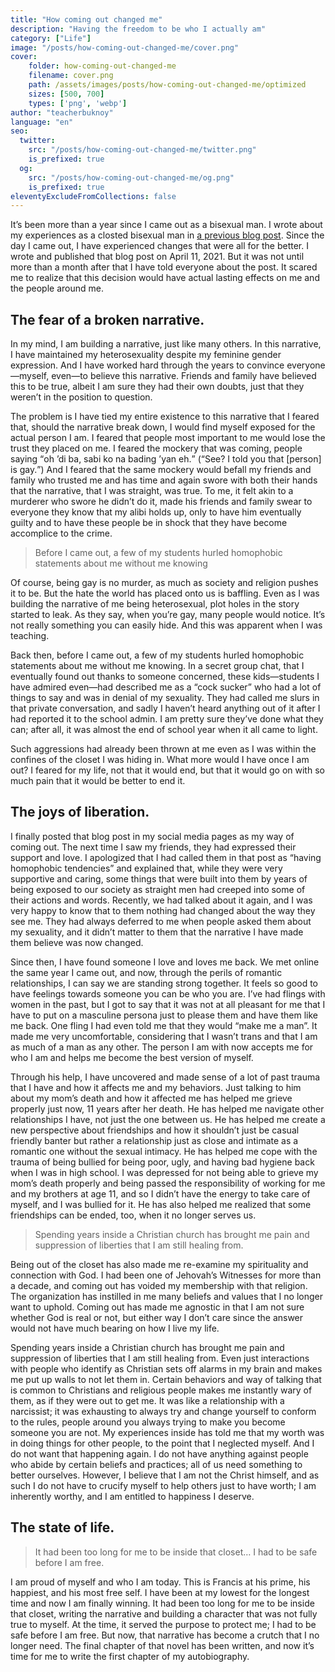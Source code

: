 ```yaml
---
title: "How coming out changed me"
description: "Having the freedom to be who I actually am"
category: ["Life"]
image: "/posts/how-coming-out-changed-me/cover.png"
cover: 
    folder: how-coming-out-changed-me
    filename: cover.png
    path: /assets/images/posts/how-coming-out-changed-me/optimized
    sizes: [500, 700]
    types: ['png', 'webp']
author: "teacherbuknoy"
language: "en"
seo:
  twitter:
    src: "/posts/how-coming-out-changed-me/twitter.png"
    is_prefixed: true
  og:
    src: "/posts/how-coming-out-changed-me/og.png"
    is_prefixed: true
eleventyExcludeFromCollections: false
---
```


It’s been more than a year since I came out as a bisexual man. I wrote about my experiences as a closted bisexual man in [a previous blog post](/writing/coming-out/). Since the day I came out, I have experienced changes that were all for the better. I wrote and published that blog post on April 11, 2021. But it was not until more than a month after that I have told everyone about the post. It scared me to realize that this decision would have actual lasting effects on me and the people around me.

## The fear of a broken narrative.
In my mind, I am building a narrative, just like many others. In this narrative, I have maintained my heterosexuality despite my feminine gender expression. And I have worked hard through the years to convince everyone—myself, even—to believe this narrative. Friends and family have believed this to be true, albeit I am sure they had their own doubts, just that they weren’t in the position to question.

The problem is I have tied my entire existence to this narrative that I feared that, should the narrative break down, I would find myself exposed for the actual person I am. I feared that people most important to me would lose the trust they placed on me. I feared the mockery that was coming, people saying <q lang="tl">oh ’di ba, sabi ko na bading ’yan eh.</q> (<q>See? I told you that [person] is gay.</q>) And I feared that the same mockery would befall my friends and family who trusted me and has time and again swore with both their hands that the narrative, that I was straight, was true. To me, it felt akin to a murderer who swore he didn’t do it, made his friends and family swear to everyone they know that my alibi holds up, only to have him eventually guilty and to have these people be in shock that they have become accomplice to the crime.

<div>
<blockquote class="right quotation">
    <p>Before I came out, a few of my students hurled homophobic statements about me without me knowing</p>
</blockquote>

Of course, being gay is no murder, as much as society and religion pushes it to be. But the hate the world has placed onto us is baffling. Even as I was building the narrative of me being heterosexual, plot holes in the story started to leak. As they say, when you’re gay, many people would notice. It’s not really something you can easily hide. And this was apparent when I was teaching.
</div>

Back then, before I came out, a few of my students hurled homophobic statements about me without me knowing. In a secret group chat, that I eventually found out thanks to someone concerned, these kids—students I have admired even—had described me as a “cock sucker” who had a lot of things to say and was in denial of my sexuality. They had called me slurs in that private conversation, and sadly I haven’t heard anything out of it after I had reported it to the school admin. I am pretty sure they’ve done what they can; after all, it was almost the end of school year when it all came to light.

Such aggressions had already been thrown at me even as I was within the confines of the closet I was hiding in. What more would I have once I am out? I feared for my life, not that it would end, but that it would go on with so much pain that it would be better to end it.

## The joys of liberation.

I finally posted that blog post in my social media pages as my way of coming out. The next time I saw my friends, they had expressed their support and love. I apologized that I had called them in that post as “having homophobic tendencies” and explained that, while they were very supportive and caring, some things that were built into them by years of being exposed to our society as straight men had creeped into some of their actions and words. Recently, we had talked about it again, and I was very happy to know that to them nothing had changed about the way they see me. They had always deferred to me when people asked them about my sexuality, and it didn’t matter to them that the narrative I have made them believe was now changed.

Since then, I have found someone I love and loves me back. We met online the same year I came out, and now, through the perils of romantic relationships, I can say we are standing strong together. It feels so good to have feelings towards someone you can be who you are. I’ve had flings with women in the past, but I got to say that it was not at all pleasant for me that I have to put on a masculine persona just to please them and have them like me back. One fling I had even told me that they would “make me a man”. It made me very uncomfortable, considering that I wasn’t trans and that I am as much of a man as any other. The person I am with now accepts me for who I am and helps me become the best version of myself.

Through his help, I have uncovered and made sense of a lot of past trauma that I have and how it affects me and my behaviors. Just talking to him about my mom’s death and how it affected me has helped me grieve properly just now, 11 years after her death. He has helped me navigate other relationships I have, not just the one between us. He has helped me create a new perspective about friendships and how it shouldn’t just be casual friendly banter but rather a relationship just as close and intimate as a romantic one without the sexual intimacy. He has helped me cope with the trauma of being bullied for being poor, ugly, and having bad hygiene back when I was in high school. I was depressed for not being able to grieve my mom’s death properly and being passed the responsibility of working for me and my brothers at age 11, and so I didn’t have the energy to take care of myself, and I was bullied for it. He has also helped me realized that some friendships can be ended, too, when it no longer serves us.

<div>
<blockquote class="left quotation">
    <p>Spending years inside a Christian church has brought me pain and suppression of liberties that I am still healing from.</p>
</blockquote>
Being out of the closet has also made me re-examine my spirituality and connection with God. I had been one of Jehovah’s Witnesses for more than a decade, and coming out has voided my membership with that religion. The organization has instilled in me many beliefs and values that I no longer want to uphold. Coming out has made me agnostic in that I am not sure whether God is real or not, but either way I don’t care since the answer would not have much bearing on how I live my life. 

Spending years inside a Christian church has brought me pain and suppression of liberties that I am still healing from. Even just interactions with people who identify as Christian sets off alarms in my brain and makes me put up walls to not let them in. Certain behaviors and way of talking that is common to Christians and religious people makes me instantly wary of them, as if they were out to get me. It was like a relationship with a narcissist; it was exhausting to always try and change yourself to conform to the rules, people around you always trying to make you become someone you are not. My experiences inside has told me that my worth was in doing things for other people, to the point that I neglected myself. And I do not want that happening again. I do not have anything against people who abide by certain beliefs and practices; all of us need something to better ourselves. However, I believe that I am not the Christ himself, and as such I do not have to crucify myself to help others just to have worth; I am inherently worthy, and I am entitled to happiness I deserve.
</div>

## The state of life.

<div>
<blockquote class="right quotation">
    <p>It had been too long for me to be inside that closet… I had to be safe before I am free.</p>
</blockquote>
I am proud of myself and who I am today. This is Francis at his prime, his happiest, and his most free self. I have been at my lowest for the longest time and now I am finally winning. It had been too long for me to be inside that closet, writing the narrative and building a character that was not fully true to myself. At the time, it served the purpose to protect me; I had to be safe before I am free. But now, that narrative has become a crutch that I no longer need. The final chapter of that novel has been written, and now it’s time for me to write the first chapter of my autobiography. 
</div>